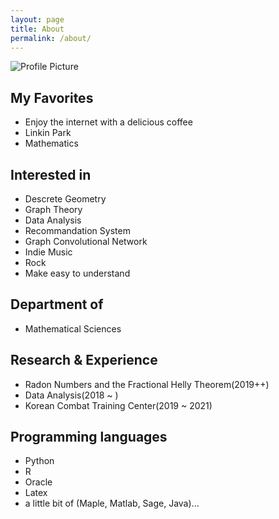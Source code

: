 ```yaml
---
layout: page
title: About
permalink: /about/
---
```


<img src="{{ site.baseurl }}/assets/profile.jpg" title="Profile Picture" class="profile">

## My Favorites
- Enjoy the internet with a delicious coffee
- Linkin Park
- Mathematics

## Interested in
- Descrete Geometry
- Graph Theory
- Data Analysis
- Recommandation System
- Graph Convolutional Network
- Indie Music
- Rock
- Make easy to understand

## Department of
- Mathematical Sciences

## Research & Experience
- Radon Numbers and the Fractional Helly Theorem(2019++)
- Data Analysis(2018 ~ )
- Korean Combat Training Center(2019 ~ 2021)

## Programming languages
- Python
- R
- Oracle
- Latex
- a little bit of (Maple, Matlab, Sage, Java)...
